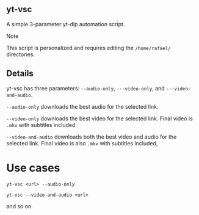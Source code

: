 ## yt-vsc
A simple 3-parameter yt-dlp automation script.

>[!NOTE]
> This script is personalized and requires editing the ```/home/rafael/``` directories.


## Details

yt-vsc has three parameters: ```--audio-only```, ```---video-only```, and ```---video-and-audio```. 

```--audio-only``` downloads the best audio for the selected link.

```--video-only``` downloads the best video for the selected link. Final video is ```.mkv``` with subtitles included.

```--video-and-audio``` downloads both the best video and audio for the selected link. Final video is also ```.mkv``` with subtitles included,

# Use cases

`yt-vsc <url> --audio-only`

`yt-vsc --video-and-audio <url>`

and so on.


